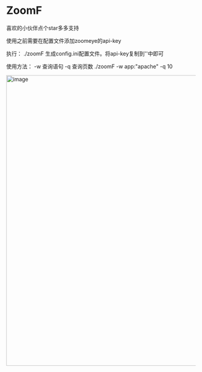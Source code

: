 # ZoomF

喜欢的小伙伴点个star多多支持

使用之前需要在配置文件添加zoomeye的api-key

执行： ./zoomF 生成config.ini配置文件。将api-key复制到''中即可

使用方法：
-w 查询语句
-q 查询页数
./zoomF -w app:"apache" -q 10


<img width="771" alt="image" src="https://user-images.githubusercontent.com/53268974/178652876-54d9b02d-0c09-4f53-9f07-ee2cdcc50a9e.png">
